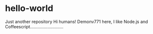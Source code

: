 # hello-world 
Just another  repository
Hi humans!
Demonv771 here, I like Node.js and Coffeescript...........................

